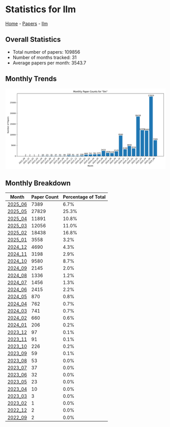 # Statistics for llm

[Home](https://arxcompass.github.io) - [Papers](https://arxcompass.github.io/papers) - [llm](https://arxcompass.github.io/papers/llm)

## Overall Statistics

- Total number of papers: 109856
- Number of months tracked: 31
- Average papers per month: 3543.7

## Monthly Trends

![Monthly Paper Counts](monthly_stats.png)

## Monthly Breakdown

| Month | Paper Count | Percentage of Total |
| --- | --- | --- |
| [2025_06](./2025_06/papers_1.md) | 7389 | 6.7% |
| [2025_05](./2025_05/papers_1.md) | 27829 | 25.3% |
| [2025_04](./2025_04/papers_1.md) | 11891 | 10.8% |
| [2025_03](./2025_03/papers_1.md) | 12056 | 11.0% |
| [2025_02](./2025_02/papers_1.md) | 18438 | 16.8% |
| [2025_01](./2025_01/papers_1.md) | 3558 | 3.2% |
| [2024_12](./2024_12/papers_1.md) | 4690 | 4.3% |
| [2024_11](./2024_11/papers_1.md) | 3198 | 2.9% |
| [2024_10](./2024_10/papers_1.md) | 9580 | 8.7% |
| [2024_09](./2024_09/papers_1.md) | 2145 | 2.0% |
| [2024_08](./2024_08/papers_1.md) | 1336 | 1.2% |
| [2024_07](./2024_07/papers_1.md) | 1456 | 1.3% |
| [2024_06](./2024_06/papers_1.md) | 2415 | 2.2% |
| [2024_05](./2024_05/papers_1.md) | 870 | 0.8% |
| [2024_04](./2024_04/papers_1.md) | 762 | 0.7% |
| [2024_03](./2024_03/papers_1.md) | 741 | 0.7% |
| [2024_02](./2024_02/papers_1.md) | 660 | 0.6% |
| [2024_01](./2024_01/papers_1.md) | 206 | 0.2% |
| [2023_12](./2023_12/papers_1.md) | 97 | 0.1% |
| [2023_11](./2023_11/papers_1.md) | 91 | 0.1% |
| [2023_10](./2023_10/papers_1.md) | 226 | 0.2% |
| [2023_09](./2023_09/papers_1.md) | 59 | 0.1% |
| [2023_08](./2023_08/papers_1.md) | 53 | 0.0% |
| [2023_07](./2023_07/papers_1.md) | 37 | 0.0% |
| [2023_06](./2023_06/papers_1.md) | 32 | 0.0% |
| [2023_05](./2023_05/papers_1.md) | 23 | 0.0% |
| [2023_04](./2023_04/papers_1.md) | 10 | 0.0% |
| [2023_03](./2023_03/papers_1.md) | 3 | 0.0% |
| [2023_02](./2023_02/papers_1.md) | 1 | 0.0% |
| [2022_12](./2022_12/papers_1.md) | 2 | 0.0% |
| [2022_09](./2022_09/papers_1.md) | 2 | 0.0% |
